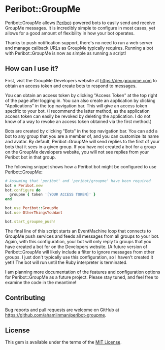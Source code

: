 # Peribot::GroupMe

Peribot::GroupMe allows [Peribot]-powered bots to easily send and receive
GroupMe messages. It is incredibly simple to configure in most cases, yet
allows for a good amount of flexibility in how your bot operates.

Thanks to push notification support, there's no need to run a web server and
manage callback URLs as GroupMe typically requires. Running a bot with
Peribot::GroupMe is now as simple as running a script!

## How can I use it?

First, visit the GroupMe Developers website at https://dev.groupme.com to
obtain an access token and create bots to respond to messages.

You can obtain an access token by clicking "Access Token" at the top right of
the page after logging in.  You can also create an application by clicking
"Applications" in the top navigation bar. This will give an access token
specific to your bot. (I recommend the latter method, as the application access
token can easily be revoked by deleting the application. I do not know of a way
to revoke an access token obtained via the first method.)

Bots are created by clicking "Bots" in the top navigation bar. You can add a
bot to any group that you are a member of, and you can customize its name and
avatar. By default, Peribot::GroupMe will send replies to the first of your
bots that it sees in a given group. If you have not created a bot for a group
on the GroupMe developers website, you will not see replies from your Peribot
bot in that group.

The following snippet shows how a Peribot bot might be configured to use
Peribot::GroupMe:

```ruby
# Assuming that 'peribot' and 'peribot/groupme' have been required
bot = Peribot.new
bot.configure do
  groupme { token '[YOUR ACCESS TOKEN]' }
end

bot.use Peribot::GroupMe
bot.use OtherThingsYouWant

bot.start_groupme_push!
```

The final line of this script starts an EventMachine loop that connects to
GroupMe push services and feeds all messages from all groups to your bot.
Again, with this configuration, your bot will only reply to groups that you
have created a bot for on the Developers website. (A future version of
Peribot::GroupMe will likely include a filter to ignore messages from other
groups. I just don't typically use this configuration, so I haven't created it
yet!) The bot will run until the Ruby interpreter is terminated.

I am planning more documentation of the features and configuration options for
Peribot::GroupMe as a future project. Please stay tuned, and feel free to
examine the code in the meantime!

## Contributing

Bug reports and pull requests are welcome on GitHub at
https://github.com/ahamlinman/peribot-groupme.

## License

This gem is available under the terms of the [MIT License].

<!-- Links -->
[MIT License]: http://opensource.org/licenses/MIT
[Peribot]: https://github.com/ahamlinman/peribot
